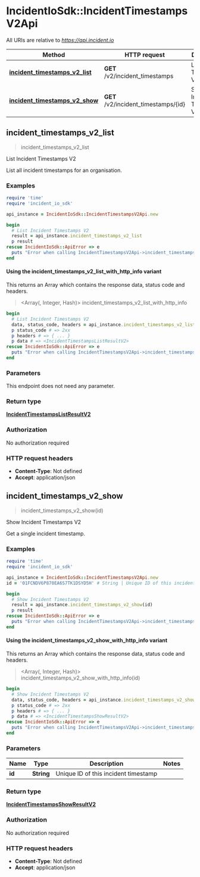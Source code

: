 # IncidentIoSdk::IncidentTimestampsV2Api

All URIs are relative to *https://api.incident.io*

| Method | HTTP request | Description |
| ------ | ------------ | ----------- |
| [**incident_timestamps_v2_list**](IncidentTimestampsV2Api.md#incident_timestamps_v2_list) | **GET** /v2/incident_timestamps | List Incident Timestamps V2 |
| [**incident_timestamps_v2_show**](IncidentTimestampsV2Api.md#incident_timestamps_v2_show) | **GET** /v2/incident_timestamps/{id} | Show Incident Timestamps V2 |


## incident_timestamps_v2_list

> <IncidentTimestampsListResultV2> incident_timestamps_v2_list

List Incident Timestamps V2

List all incident timestamps for an organisation.

### Examples

```ruby
require 'time'
require 'incident_io_sdk'

api_instance = IncidentIoSdk::IncidentTimestampsV2Api.new

begin
  # List Incident Timestamps V2
  result = api_instance.incident_timestamps_v2_list
  p result
rescue IncidentIoSdk::ApiError => e
  puts "Error when calling IncidentTimestampsV2Api->incident_timestamps_v2_list: #{e}"
end
```

#### Using the incident_timestamps_v2_list_with_http_info variant

This returns an Array which contains the response data, status code and headers.

> <Array(<IncidentTimestampsListResultV2>, Integer, Hash)> incident_timestamps_v2_list_with_http_info

```ruby
begin
  # List Incident Timestamps V2
  data, status_code, headers = api_instance.incident_timestamps_v2_list_with_http_info
  p status_code # => 2xx
  p headers # => { ... }
  p data # => <IncidentTimestampsListResultV2>
rescue IncidentIoSdk::ApiError => e
  puts "Error when calling IncidentTimestampsV2Api->incident_timestamps_v2_list_with_http_info: #{e}"
end
```

### Parameters

This endpoint does not need any parameter.

### Return type

[**IncidentTimestampsListResultV2**](IncidentTimestampsListResultV2.md)

### Authorization

No authorization required

### HTTP request headers

- **Content-Type**: Not defined
- **Accept**: application/json


## incident_timestamps_v2_show

> <IncidentTimestampsShowResultV2> incident_timestamps_v2_show(id)

Show Incident Timestamps V2

Get a single incident timestamp.

### Examples

```ruby
require 'time'
require 'incident_io_sdk'

api_instance = IncidentIoSdk::IncidentTimestampsV2Api.new
id = '01FCNDV6P870EA6S7TK1DSYD5H' # String | Unique ID of this incident timestamp

begin
  # Show Incident Timestamps V2
  result = api_instance.incident_timestamps_v2_show(id)
  p result
rescue IncidentIoSdk::ApiError => e
  puts "Error when calling IncidentTimestampsV2Api->incident_timestamps_v2_show: #{e}"
end
```

#### Using the incident_timestamps_v2_show_with_http_info variant

This returns an Array which contains the response data, status code and headers.

> <Array(<IncidentTimestampsShowResultV2>, Integer, Hash)> incident_timestamps_v2_show_with_http_info(id)

```ruby
begin
  # Show Incident Timestamps V2
  data, status_code, headers = api_instance.incident_timestamps_v2_show_with_http_info(id)
  p status_code # => 2xx
  p headers # => { ... }
  p data # => <IncidentTimestampsShowResultV2>
rescue IncidentIoSdk::ApiError => e
  puts "Error when calling IncidentTimestampsV2Api->incident_timestamps_v2_show_with_http_info: #{e}"
end
```

### Parameters

| Name | Type | Description | Notes |
| ---- | ---- | ----------- | ----- |
| **id** | **String** | Unique ID of this incident timestamp |  |

### Return type

[**IncidentTimestampsShowResultV2**](IncidentTimestampsShowResultV2.md)

### Authorization

No authorization required

### HTTP request headers

- **Content-Type**: Not defined
- **Accept**: application/json

